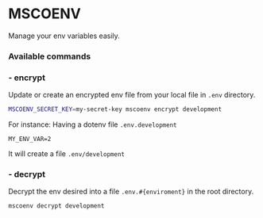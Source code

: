# MSCOENV

Manage your env variables easily.

### Available commands
### - encrypt
Update or create an encrypted env file from your local file in `.env` directory.

```bash
MSCOENV_SECRET_KEY=my-secret-key mscoenv encrypt development
```

For instance: 
Having a dotenv file `.env.development`
```env
MY_ENV_VAR=2
```
It will create a file `.env/development` 

### - decrypt
Decrypt the env desired into a file  `.env.#{enviroment}` in the root directory.

```bash
mscoenv decrypt development
```
